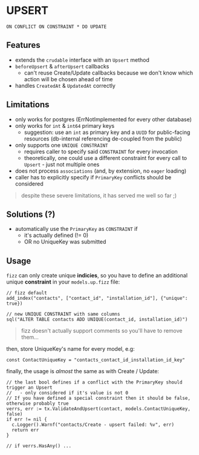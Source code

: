# UPSERT
`ON CONFLICT ON CONSTRAINT * DO UPDATE`

## Features
- extends the `crudable` interface with an `Upsert` method
- `beforeUpsert` & `afterUpsert` callbacks
  - can't reuse Create/Update callbacks because we don't know which action will be chosen ahead of time
- handles `CreatedAt` & `UpdatedAt` correctly

## Limitations
- only works for postgres (ErrNotImplemented for every other database)
- only works for `int` & `int64` primary keys
  - suggestion: use an `int` as primary key and a `UUID` for public-facing resources (db-internal referencing de-coupled from the public)
- only supports one `UNIQUE CONSTRAINT`
  - requires caller to specify said `CONSTRAINT` for every invocation
  - theoretically, one could use a different constraint for every call to `Upsert` - just not multiple ones
- does not process `associations` (and, by extension, no `eager` loading)
- caller has to explicitly specify if `PrimaryKey` conflicts should be considered
> despite these severe limitations, it has served me well so far ;)

## Solutions (?)
- automatically use the `PrimaryKey` as `CONSTRAINT` if
  - it's actually defined (!= 0)
  - OR no UniqueKey was submitted

## Usage
`fizz` can only create unique **indicies**, so you have to define an additional unique **constraint** in your `models.up.fizz` file:
```golang
// fizz default
add_index("contacts", ["contact_id", "installation_id"], {"unique": true})

// new UNIQUE CONSTRAINT with same columns 
sql("ALTER TABLE contacts ADD UNIQUE(contact_id, installation_id)")
```
> fizz doesn't actually support comments so you'll have to remove them...

then, store UniqueKey's name for every model, e.g:
```golang
const ContactUniqueKey = "contacts_contact_id_installation_id_key"
```

finally, the usage is *almost* the same as with Create / Update:
```golang
// the last bool defines if a conflict with the PrimaryKey should trigger an Upsert
//   - only considered if it's value is not 0
// If you have defined a special constraint then it should be false, otherwise probably true
verrs, err := tx.ValidateAndUpsert(contact, models.ContactUniqueKey, false)
if err != nil {
  c.Logger().Warnf("contacts/Create - upsert failed: %v", err)
  return err
}

// if verrs.HasAny() ...
```
